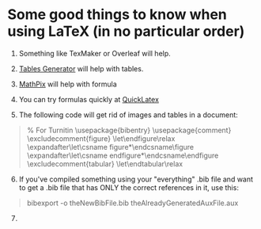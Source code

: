 # Some good things to know when using LaTeX (in no particular order)

1. Something like TexMaker or Overleaf will help.
2. [Tables Generator](https://www.tablesgenerator.com) will help with tables.
3. [MathPix](https://mathpix.com) will help with formula
4. You can try formulas quickly at [QuickLatex](https://quicklatex.com)


5. The following code will get rid of images and tables in a document:
> % For Turnitin
> \usepackage{bibentry}
> \usepackage{comment}
> \excludecomment{figure}
> \let\endfigure\relax
> \expandafter\let\csname figure*\endcsname\figure
> \expandafter\let\csname endfigure*\endcsname\endfigure
> \excludecomment{tabular}
> \let\endtabular\relax


6. If you've compiled something using your "everything" .bib file and want to get a .bib file that has ONLY the correct references in it, use this:
> bibexport -o theNewBibFile.bib theAlreadyGeneratedAuxFile.aux

7.
